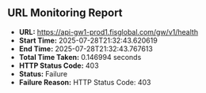 ## URL Monitoring Report

- **URL:** https://api-gw1-prod1.fisglobal.com/gw/v1/health
- **Start Time:** 2025-07-28T21:32:43.620619
- **End Time:** 2025-07-28T21:32:43.767613
- **Total Time Taken:** 0.146994 seconds
- **HTTP Status Code:** 403
- **Status:** Failure
- **Failure Reason:** HTTP Status Code: 403
